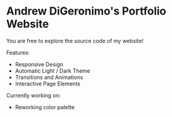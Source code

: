 # Andrew DiGeronimo's Portfolio Website

You are free to explore the source code of my website!

Features:
* Responsive Design
* Automatic Light / Dark Theme
* Transitions and Animations
* Interactive Page Elements

Currently working on:
* Reworking color palette
